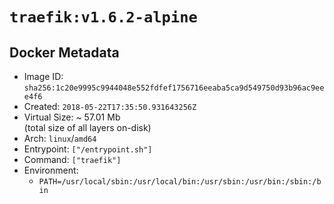 # `traefik:v1.6.2-alpine`

## Docker Metadata

- Image ID: `sha256:1c20e9995c9944048e552fdfef1756716eeaba5ca9d549750d93b96ac9eee4f6`
- Created: `2018-05-22T17:35:50.931643256Z`
- Virtual Size: ~ 57.01 Mb  
  (total size of all layers on-disk)
- Arch: `linux`/`amd64`
- Entrypoint: `["/entrypoint.sh"]`
- Command: `["traefik"]`
- Environment:
  - `PATH=/usr/local/sbin:/usr/local/bin:/usr/sbin:/usr/bin:/sbin:/bin`
